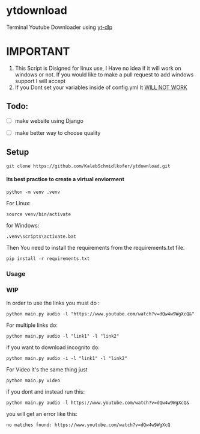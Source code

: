 # ytdownload
Terminal Youtube Downloader using [yt-dlp](https://github.com/yt-dlp/yt-dlp)
# IMPORTANT
1. This Script is Disigned for linux use, I Have no idea if it will work on windows or not. If you would like to make a pull request to add windows support I will accept  
2. If you Dont set your variables inside of config.yml It <ins>WILL NOT WORK</ins>
## Todo:
- [ ] make website using Django
- [ ] make better way to choose quality


## Setup
    git clone https://github.com/KalebSchmidlkofer/ytdownload.git
#### Its best practice to create a virtual enviorment
    python -m venv .venv
    
For Linux: 
    
    source venv/bin/activate

for Windows: 
    
    .venv\scripts\activate.bat

Then You need to install the requirements from the requirements.txt file.
    
    pip install -r requirements.txt
    
### Usage
### WIP
In order to use the links you must do :

    python main.py audio -l "https://www.youtube.com/watch?v=dQw4w9WgXcQ&"

For multiple links do:

    python main.py audio -l "link1" -l "link2"

if you want to download incognito do:

    python main.py audio -i -l "link1" -l "link2"

For Video it's the same thing just 

    python main.py video

if you dont and instead run this:

    python main.py audio -l https://www.youtube.com/watch?v=dQw4w9WgXcQ&

you will get an error like this:

    no matches found: https://www.youtube.com/watch?v=dQw4w9WgXcQ


